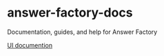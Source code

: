 # answer-factory-docs
Documentation, guides, and help for Answer Factory

[UI documention](../docs/AnswerFactoryHelp.md)
